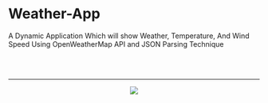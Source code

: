 # Weather-App

A Dynamic Application Which will show Weather, Temperature, And Wind Speed Using OpenWeatherMap API and JSON Parsing Technique

<br>
<br>

-----------------
<center>
  
![](https://s3.amazonaws.com/poly-screenshots.angel.co/Project/87/1055889/884d7898e1f66eca35753229532bd14c-original.png)

</center>
